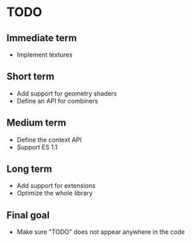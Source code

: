 # TODO

## Immediate term

- Implement textures

## Short term

- Add support for geometry shaders
- Define an API for combiners

## Medium term

- Define the context API
- Support ES 1.1

## Long term

- Add support for extensions
- Optimize the whole library

## Final goal

- Make sure "TODO" does not appear anywhere in the code